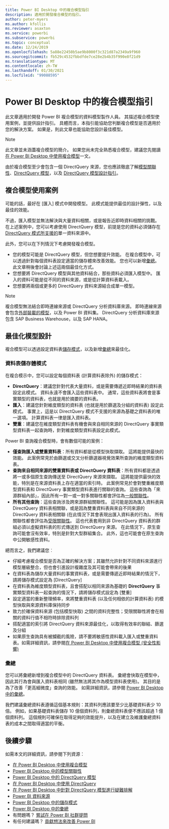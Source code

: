 ```yaml
---
title: Power BI Desktop 中的複合模型指引
description: 適用於開發複合模型的指引。
author: peter-myers
ms.author: kfollis
ms.reviewer: asaxton
ms.service: powerbi
ms.subservice: powerbi
ms.topic: conceptual
ms.date: 12/24/2019
ms.openlocfilehash: 5a88e22450b5ae9b8000f3c321d87a2349a9f960
ms.sourcegitcommit: fb529c4532fbbdfde7ce28e2b4b35f990e8f21d9
ms.translationtype: MT
ms.contentlocale: zh-TW
ms.lasthandoff: 01/30/2021
ms.locfileid: "99088595"
---
```

# <a name="composite-model-guidance-in-power-bi-desktop"></a>Power BI Desktop 中的複合模型指引

此文章適用於開發 Power BI 複合模型的資料模型製作人員。 其描述複合模型使用案例，並提供設計指引。 具體而言，本指引能協助您判斷複合模型是否適用於您的解決方案。 如果是，則此文章也能協助您設計最佳模型。

> [!NOTE]
> 此文章並未涵蓋複合模型的簡介。 如果您尚未完全熟悉複合模型，建議您先閱讀[在 Power BI Desktop 中使用複合模型](../transform-model/desktop-composite-models.md)一文。
>
> 由於複合模型至少會包含一個 DirectQuery 來源，您也應該徹底了解[模型關聯性](../transform-model/desktop-relationships-understand.md)、[DirectQuery 模型](../connect-data/desktop-directquery-about.md)，以及 [DirectQuery 模型設計指引](directquery-model-guidance.md)。

## <a name="composite-model-use-cases"></a>複合模型使用案例

可能的話，最好在 [匯入] 模式中開發模型。 此模式能提供最佳的設計彈性，以及最佳的效能。

不過，匯入模型並無法解決與大量資料相關，或是報告近即時資料相關的挑戰。 在上述案例中，您可以考慮使用 DirectQuery 模型，前提是您的資料必須儲存在 [DirectQuery 模式所支援的](../connect-data/power-bi-data-sources.md)單一資料來源中。

此外，您可以在下列情況下考慮開發複合模型。

- 您的模型可能是 DirectQuery 模型，但您想要提升效能。 在複合模型中，可以透過針對每個資料表設定適當的儲存體來改善效能。 您也可以新增[彙總](../transform-model/desktop-aggregations.md)。 此文章稍後會討論上述這兩個最佳化方式。
- 您想要將 DirectQuery 模型與其他資料結合，那些資料必須匯入模型中。 匯入的資料可能是從不同的資料來源，或是從計算資料表載入。
- 您想要將兩個或更多的 DirectQuery 資料來源結合成單一模型。

> [!NOTE]
> 複合模型無法結合即時連線來源或 DirectQuery 分析資料庫來源。 即時連線來源會包含[外部裝載的模型](../connect-data/service-datasets-understand.md#external-hosted-models)，以及 Power BI 資料集。 DirectQuery 分析資料庫來源包含 SAP Business Warehouse，以及 SAP HANA。

## <a name="optimize-model-design"></a>最佳化模型設計

複合模型可以透過設定資料表[儲存模式](../transform-model/desktop-storage-mode.md)，以及新增[彙總](../transform-model/desktop-aggregations.md)來最佳化。

### <a name="table-storage-mode"></a>資料表儲存體模式

在複合模示中，您可以設定每個資料表 (計算資料表除外) 的儲存模式：

- **DirectQuery**：建議您針對代表大量資料，或是需要傳遞近即時結果的資料表設定此模式。 資料永遠不會匯入這些資料表中。 通常，這些資料表將會是事實類型的資料表，也就是用於摘要的資料表。
- **匯入**：建議您針對維度類型的資料表 (也就是用於篩選及分組的資料表) 設定此模式。 事實上，這是以 DirectQuery 模式不支援的來源為基礎之資料表的唯一選項。 計算資料表一律是匯入資料表。
- **雙重**：建議您在維度類型資料表有機會與來自相同來源的 DirectQuery 事實類型資料表一起查詢時，針對維度類型資料表設定此模式。

Power BI 查詢複合模型時，會有數個可能的案例：

- **僅查詢匯入或雙重資料表**：所有資料都是從模型快取擷取。 這將能提供最快的效能。 此案例常見於由篩選或交叉分析篩選器視覺效果所查詢的維度類型資料表。
- **查詢來自相同來源的雙重資料表或 DirectQuery 資料表**：所有資料都是透過將一或多個原生查詢傳送至 DirectQuery 來源來擷取。 這將能提供最快的效能，特別是在來源資料表上存在適當的索引時。 此案例常見於會對雙重維度類型資料表和 DirectQuery 事實類型資料表進行關聯的查詢。 這些查詢為「來源群組內部」，因此所有一對一或一對多關聯性都會評估為[一般關聯性](../transform-model/desktop-relationships-understand.md#regular-relationships)。
- **所有其他查詢**：這些查詢涉及跨來源群組關聯性。 這可能是因為匯入資料表與 DirectQuery 資料表相關聯，或是因為雙重資料表與來自不同來源的 DirectQuery 資料表相關聯 (在此情況下其會表現出匯入資料表的行為)。 所有關聯性都會評估為[受限關聯性](../transform-model/desktop-relationships-understand.md#limited-relationships)。 這也代表套用到非 DirectQuery 資料表的群組必須以虛擬資料表的形式傳送到 DirectQuery 來源。 在此情況下，原生查詢可能會沒有效率，特別是針對大型群組集合。 此外，這也可能會在原生查詢中公開敏感性資料。

總而言之，我們建議您︰

- 仔細考慮複合模型是否為正確的解決方案；其雖然允許針對不同資料來源進行模型層級整合，但也會引進設計複雜度及其可能會帶來的後果
- 在資料表為儲存大量資料的事實資料表，或是需要傳遞近即時結果的情況下，請將儲存模式設定為 [DirectQuery] 
- 在資料表為維度類型資料表，且會搭配以相同來源為基礎的 **DirectQuery** 事實類型資料表一起查詢的情況下，請將儲存模式設定為 [雙重] 
- 設定適當的重新整理頻率，來將雙重資料表 (以及任何相依的計算資料表) 的模型快取與來源資料庫保持同步
- 致力於確保資料來源 (包括模型快取) 之間的資料完整性；受限關聯性將會在相關的資料行值不相符時排除資料列
- 搭配適當的索引將 DirectQuery 資料來源最佳化，以取得有效率的聯結、篩選及分組
- 如果原生查詢具有被攔截的風險，請不要將敏感性資料載入匯入或雙重資料表。如需詳細資訊，請參閱[在 Power BI Desktop 中使用複合模型 (安全性影響)](../transform-model/desktop-composite-models.md#security-implications)

### <a name="aggregations"></a>彙總

您可以將彙總新增到複合模型中的 DirectQuery 資料表。 彙總會快取在模型中，因此其行為會與匯入資料表相同 (雖然無法將其作為模型資料表使用)。 其目的是為了改善「更高細微度」查詢的效能。 如需詳細資訊，請參閱 [Power BI Desktop 中的彙總](../transform-model/desktop-aggregations.md)。

我們建議彙總資料表遵循這個基本規則：其資料列應該要至少比基礎資料表少 10 倍。 例如，如果基礎資料表儲存 10 億個資料列，則彙總資料表便不應該超過 1 億個資料列。 這個規則可確保在取得足夠的效能提升，以及在建立及維護彙總資料表的成本之間取得適當的平衡。

## <a name="next-steps"></a>後續步驟

如需本文的詳細資訊，請參閱下列資源：

- [在 Power BI Desktop 中使用複合模型](../transform-model/desktop-composite-models.md)
- [Power BI Desktop 中的模型關聯性](../transform-model/desktop-relationships-understand.md)
- [Power BI Desktop 中的 DirectQuery 模型](../connect-data/desktop-directquery-about.md)
- [在 Power BI Desktop 中使用 DirectQuery](../connect-data/desktop-use-directquery.md)
- [在 Power BI Desktop 中針對 DirectQuery 模型進行疑難排解](../connect-data/desktop-directquery-troubleshoot.md)
- [Power BI 資料來源](../connect-data/power-bi-data-sources.md)
- [Power BI Desktop 中的儲存模式](../transform-model/desktop-storage-mode.md)
- [Power BI Desktop 中的彙總](../transform-model/desktop-aggregations.md)
- 有問題嗎？ [嘗試在 Power BI 社群提問](https://community.powerbi.com/)
- 有任何建議嗎？ [貢獻想法來改善 Power BI](https://ideas.powerbi.com)
